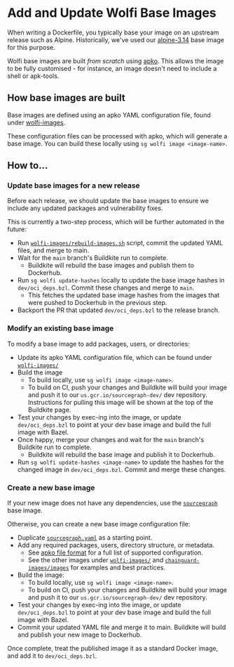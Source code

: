 # Add and Update Wolfi Base Images

When writing a Dockerfile, you typically base your image on an upstream release such as Alpine. Historically, we've used our [alpine-3.14](https://github.com/sourcegraph/sourcegraph/blob/main/docker-images/alpine-3.14/Dockerfile) base image for this purpose.

Wolfi base images are built _from scratch_ using [apko](https://github.com/chainguard-dev/apko/tree/main). This allows the image to be fully customised - for instance, an image doesn't need to include a shell or apk-tools.

## How base images are built

Base images are defined using an apko YAML configuration file, found under [wolfi-images](https://sourcegraph.com/github.com/sourcegraph/sourcegraph/-/tree/wolfi-images).

These configuration files can be processed with apko, which will generate a base image. You can build these locally using `sg wolfi image <image-name>`.

## How to...

### Update base images for a new release

Before each release, we should update the base images to ensure we include any updated packages and vulnerability fixes.

This is currently a two-step process, which will be further automated in the future:

- Run [`wolfi-images/rebuild-images.sh`](https://sourcegraph.com/github.com/sourcegraph/sourcegraph@588463afbb0904c125cdcf78c7b182f43328504e/-/blob/wolfi-images/rebuild-images.sh) script, commit the updated YAML files, and merge to main.
- Wait for the `main` branch's Buildkite run to complete.
  - Buildkite will rebuild the base images and publish them to Dockerhub.
- Run `sg wolfi update-hashes` locally to update the base image hashes in `dev/oci_deps.bzl`. Commit these changes and merge to `main`.
  - This fetches the updated base image hashes from the images that were pushed to Dockerhub in the previous step.
- Backport the PR that updated `dev/oci_deps.bzl` to the release branch.

### Modify an existing base image

To modify a base image to add packages, users, or directories:

- Update its apko YAML configuration file, which can be found under [`wolfi-images/`](https://sourcegraph.com/github.com/sourcegraph/sourcegraph/-/blob/wolfi-images/)
- Build the image
  - To build locally, use `sg wolfi image <image-name>`.
  - To build on CI, push your changes and Buildkite will build your image and push it to our `us.gcr.io/sourcegraph-dev/` dev repository. Instructions for pulling this image will be shown at the top of the Buildkite page.
- Test your changes by exec-ing into the image, or update `dev/oci_deps.bzl` to point at your dev base image and build the full image with Bazel.
- Once happy, merge your changes and wait for the `main` branch's Buildkite run to complete.
  - Buildkite will rebuild the base image and publish it to Dockerhub.
- Run `sg wolfi update-hashes <image-name>` to update the hashes for the changed image in `dev/oci_deps.bzl`. Commit and merge these changes.

### Create a new base image

If your new image does not have any dependencies, use the [`sourcegraph`](https://sourcegraph.com/github.com/sourcegraph/sourcegraph/-/blob/wolfi-images/sourcegraph.yaml) base image.

Otherwise, you can create a new base image configuration file:

- Duplicate [`sourcegraph.yaml`](https://sourcegraph.com/github.com/sourcegraph/sourcegraph/-/blob/wolfi-images/sourcegraph.yaml) as a starting point.
- Add any required packages, users, directory structure, or metadata.
  - See [apko file format](https://github.com/chainguard-dev/apko/blob/main/docs/apko_file.md) for a full list of supported configuration.
  - See the other images under [`wolfi-images/`](https://sourcegraph.com/github.com/sourcegraph/sourcegraph/-/blob/wolfi-images/) and [`chainguard-images/images`](https://github.com/chainguard-images/images/tree/main/images) for examples and best practices.
- Build the image:
  - To build locally, use `sg wolfi image <image-name>`.
  - To build on CI, push your changes and Buildkite will build your image and push it to our `us.gcr.io/sourcegraph-dev/` dev repository.
- Test your changes by exec-ing into the image, or update `dev/oci_deps.bzl` to point at your dev base image and build the full image with Bazel.
- Commit your updated YAML file and merge it to main. Buildkite will build and publish your new image to Dockerhub.

Once complete, treat the published image it as a standard Docker image, and add it to `dev/oci_deps.bzl`.
